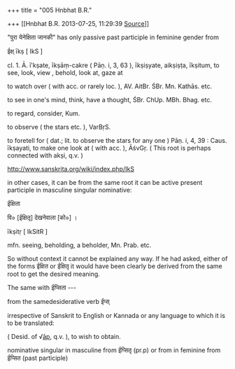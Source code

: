 +++
title = "005 Hnbhat B.R."

+++
[[Hnbhat B.R.	2013-07-25, 11:29:39 [Source](https://groups.google.com/g/samskrita/c/mg14aYKcYHk)]]



"पुरा येनेक्षिता जानकी" has only passive past participle in feminine gender from  

  

ईक्ष् īkṣ \[ IkS \]

  

  

cl\. 1. Ā. ī'kṣate, īkṣāṃ-cakre ( Pāṇ. i, 3, 63 ), īkṣiṣyate, aikṣiṣṭa, īkṣitum, to see, look, view , behold, look at, gaze at

to watch over ( with acc. or rarely loc. ), AV. AitBr. ŚBr. Mn. Kathās. etc.

to see in one's mind, think, have a thought, ŚBr. ChUp. MBh. Bhag. etc.

to regard, consider, Kum.

to observe ( the stars etc. ), VarBṛS.

to foretell for ( dat.; lit. to observe the stars for any one ) Pāṇ. i, 4, 39 : Caus. īkṣayati, to make one look at ( with acc. ), ĀśvGṛ. ( This root is perhaps connected with akṣi, q.v. )

  

<http://www.sanskrita.org/wiki/index.php/IkS>

  

in other cases, it can be from the same root it can be active present participle in masculine singular nominative:

  

  

ईक्षिता

वि० \[ईक्षितृ\] देखनेवाला \[को०\] ।

  

īkṣitṛ \[ IkSitR \]

  

mfn. seeing, beholding, a beholder, Mn. Prab. etc.

  

So without context it cannot be explained any way. If he had asked, either of the forms ईक्षित or ईक्षितृ it would have been clearly be derived from the same root to get the desired meaning.

  

The same with ईप्सिता ---

  

from the samedesiderative verb ईप्स्

  

irrespective of Sanskrit to English or Kannada or any language to which it is to be translated:

  

( Desid. of √[āp](http://www.sanskrita.org/wiki/index.php/Ap "Ap"), q.v. ), to wish to obtain.  

  

nominative singular in masculine from ईप्सितृ (pr.p) or from in feminine from ईप्सित (past participle)

  

